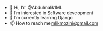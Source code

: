 - 👋 Hi, I’m @Abdulmalik1ML
- 👀 I’m interested in Software development
- 🌱 I’m currently learning Django
- 📫 How to reach me mlikmozini@gmail.com

<!---
Abdulmalik1ML/Abdulmalik1ML is a ✨ special ✨ repository because its `README.md` (this file) appears on your GitHub profile.
You can click the Preview link to take a look at your changes.
--->
